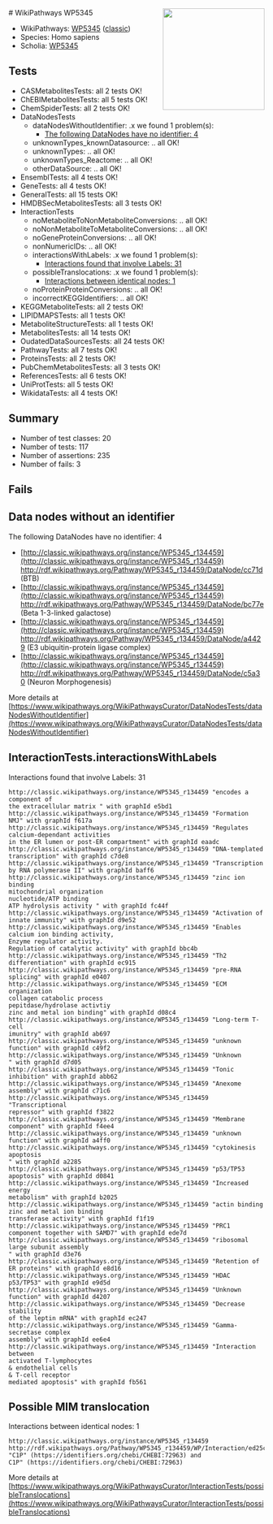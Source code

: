 <img style="float: right; width: 200px" src="https://upload.wikimedia.org/wikipedia/commons/thumb/8/83/Wplogo_with_text_500.png/640px-Wplogo_with_text_500.png" />
# WikiPathways WP5345

* WikiPathways: [WP5345](https://wikipathways.org/pathways/WP5345) ([classic](https://classic.wikipathways.org/instance/WP5345))
* Species: Homo sapiens
* Scholia: [WP5345](https://scholia.toolforge.org/wikipathways/WP5345)
## Tests
* CASMetabolitesTests: all 2 tests OK!
* ChEBIMetabolitesTests: all 5 tests OK!
* ChemSpiderTests: all 2 tests OK!
* DataNodesTests
    * dataNodesWithoutIdentifier: .x we found 1 problem(s):
        * [The following DataNodes have no identifier: 4](#d2d32fa3)
    * unknownTypes_knownDatasource: .. all OK!
    * unknownTypes: .. all OK!
    * unknownTypes_Reactome: .. all OK!
    * otherDataSource: .. all OK!
* EnsemblTests: all 4 tests OK!
* GeneTests: all 4 tests OK!
* GeneralTests: all 15 tests OK!
* HMDBSecMetabolitesTests: all 3 tests OK!
* InteractionTests
    * noMetaboliteToNonMetaboliteConversions: .. all OK!
    * noNonMetaboliteToMetaboliteConversions: .. all OK!
    * noGeneProteinConversions: .. all OK!
    * nonNumericIDs: .. all OK!
    * interactionsWithLabels: .x we found 1 problem(s):
        * [Interactions found that involve Labels: 31](#fe97a8f7)
    * possibleTranslocations: .x we found 1 problem(s):
        * [Interactions between identical nodes: 1](#1c118206)
    * noProteinProteinConversions: .. all OK!
    * incorrectKEGGIdentifiers: .. all OK!
* KEGGMetaboliteTests: all 2 tests OK!
* LIPIDMAPSTests: all 1 tests OK!
* MetaboliteStructureTests: all 1 tests OK!
* MetabolitesTests: all 14 tests OK!
* OudatedDataSourcesTests: all 24 tests OK!
* PathwayTests: all 7 tests OK!
* ProteinsTests: all 2 tests OK!
* PubChemMetabolitesTests: all 3 tests OK!
* ReferencesTests: all 6 tests OK!
* UniProtTests: all 5 tests OK!
* WikidataTests: all 4 tests OK!


## Summary

* Number of test classes: 20
* Number of tests: 117
* Number of assertions: 235
* Number of fails: 3

## Fails

<a name="d2d32fa3" />

## Data nodes without an identifier

The following DataNodes have no identifier: 4

* [http://classic.wikipathways.org/instance/WP5345_r134459](http://classic.wikipathways.org/instance/WP5345_r134459) http://rdf.wikipathways.org/Pathway/WP5345_r134459/DataNode/cc71d (BTB)
* [http://classic.wikipathways.org/instance/WP5345_r134459](http://classic.wikipathways.org/instance/WP5345_r134459) http://rdf.wikipathways.org/Pathway/WP5345_r134459/DataNode/bc77e (Beta 1-3-linked galactose)
* [http://classic.wikipathways.org/instance/WP5345_r134459](http://classic.wikipathways.org/instance/WP5345_r134459) http://rdf.wikipathways.org/Pathway/WP5345_r134459/DataNode/a4429 (E3 ubiquitin-protein ligase complex)
* [http://classic.wikipathways.org/instance/WP5345_r134459](http://classic.wikipathways.org/instance/WP5345_r134459) http://rdf.wikipathways.org/Pathway/WP5345_r134459/DataNode/c5a30 (Neuron Morphogenesis)


More details at [https://www.wikipathways.org/WikiPathwaysCurator/DataNodesTests/dataNodesWithoutIdentifier](https://www.wikipathways.org/WikiPathwaysCurator/DataNodesTests/dataNodesWithoutIdentifier)

<a name="fe97a8f7" />

## InteractionTests.interactionsWithLabels

Interactions found that involve Labels: 31
```
http://classic.wikipathways.org/instance/WP5345_r134459 "encodes a component of 
the extracellular matrix " with graphId e5bd1
http://classic.wikipathways.org/instance/WP5345_r134459 "Formation NMJ" with graphId f617a
http://classic.wikipathways.org/instance/WP5345_r134459 "Regulates calcium-dependant activities 
in the ER lumen or post-ER compartment" with graphId eaadc
http://classic.wikipathways.org/instance/WP5345_r134459 "DNA-templated transcription" with graphId c7de8
http://classic.wikipathways.org/instance/WP5345_r134459 "Transcription by RNA polymerase II" with graphId baff6
http://classic.wikipathways.org/instance/WP5345_r134459 "zinc ion binding
mitochondrial organization
nucleotide/ATP binding
ATP hydrolysis activity " with graphId fc44f
http://classic.wikipathways.org/instance/WP5345_r134459 "Activation of
innate immunity" with graphId d9e52
http://classic.wikipathways.org/instance/WP5345_r134459 "Enables calcium ion binding activity, 
Enzyme regulator activity.
Regulation of catalytic activity" with graphId bbc4b
http://classic.wikipathways.org/instance/WP5345_r134459 "Th2 differentiation" with graphId ec915
http://classic.wikipathways.org/instance/WP5345_r134459 "pre-RNA splicing" with graphId e0407
http://classic.wikipathways.org/instance/WP5345_r134459 "ECM organization
collagen catabolic process
pepitdase/hydrolase activtiy
zinc and metal ion binding" with graphId d08c4
http://classic.wikipathways.org/instance/WP5345_r134459 "Long-term T-cell
imunitry" with graphId ab697
http://classic.wikipathways.org/instance/WP5345_r134459 "unknown function" with graphId c49f2
http://classic.wikipathways.org/instance/WP5345_r134459 "Unknown
" with graphId d7d05
http://classic.wikipathways.org/instance/WP5345_r134459 "Tonic inhibition" with graphId abb62
http://classic.wikipathways.org/instance/WP5345_r134459 "Anexome assembly" with graphId c71c6
http://classic.wikipathways.org/instance/WP5345_r134459 "Transcriptional 
repressor" with graphId f3822
http://classic.wikipathways.org/instance/WP5345_r134459 "Membrane component" with graphId f4ee4
http://classic.wikipathways.org/instance/WP5345_r134459 "unknown function" with graphId a4ff0
http://classic.wikipathways.org/instance/WP5345_r134459 "cytokinesis
apoptosis
" with graphId a2285
http://classic.wikipathways.org/instance/WP5345_r134459 "p53/TP53 apoptosis" with graphId d0841
http://classic.wikipathways.org/instance/WP5345_r134459 "Increased energy
metabolism" with graphId b2025
http://classic.wikipathways.org/instance/WP5345_r134459 "actin binding
zinc and metal ion binding
transferase activity" with graphId f1f19
http://classic.wikipathways.org/instance/WP5345_r134459 "PRC1 component together with SAMD7" with graphId ede7d
http://classic.wikipathways.org/instance/WP5345_r134459 "ribosomal large subunit assembly 
" with graphId d3e76
http://classic.wikipathways.org/instance/WP5345_r134459 "Retention of ER proteins" with graphId e8d16
http://classic.wikipathways.org/instance/WP5345_r134459 "HDAC p53/TP53" with graphId e9d5d
http://classic.wikipathways.org/instance/WP5345_r134459 "Unknown function" with graphId d4207
http://classic.wikipathways.org/instance/WP5345_r134459 "Decrease stability
of the leptin mRNA" with graphId ec247
http://classic.wikipathways.org/instance/WP5345_r134459 "Gamma-secretase complex 
assembly" with graphId ee6e4
http://classic.wikipathways.org/instance/WP5345_r134459 "Interaction between
activated T-lymphocytes
& endothelial cells 
& T-cell receptor 
mediated apoptosis" with graphId fb561
```

<a name="1c118206" />

## Possible MIM translocation

Interactions between identical nodes: 1
```
http://classic.wikipathways.org/instance/WP5345_r134459 http://rdf.wikipathways.org/Pathway/WP5345_r134459/WP/Interaction/ed25c "C1P" (https://identifiers.org/chebi/CHEBI:72963) and 
C1P" (https://identifiers.org/chebi/CHEBI:72963)
```

More details at [https://www.wikipathways.org/WikiPathwaysCurator/InteractionTests/possibleTranslocations](https://www.wikipathways.org/WikiPathwaysCurator/InteractionTests/possibleTranslocations)


